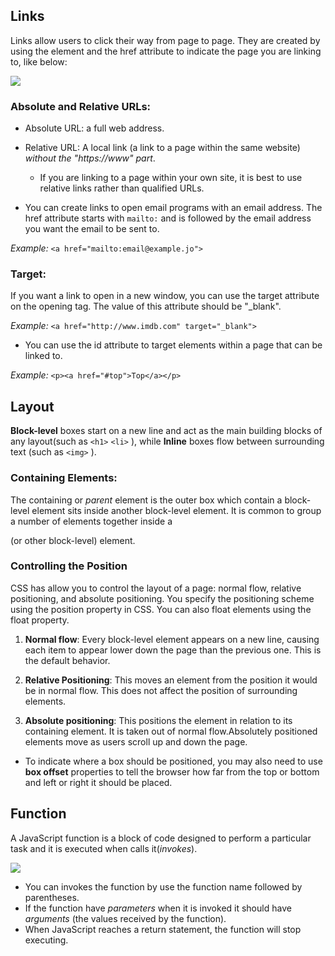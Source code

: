 ## Links

Links allow users to click their way from page to page. They are created by using the <a> element and the href attribute to indicate the page you are linking to, like below:

![](https://learn-the-web.algonquindesign.ca/topics/html-semantics/html-tag-parts.png)


### Absolute and Relative URLs:

- Absolute URL: a full web address.

- Relative URL: A local link (a link to a page within the same website) *without the "https://www" part*.

  * If you are linking to a page within your own site, it is best to use relative links rather than qualified URLs.



- You can create links to open email programs with an email address. The href attribute starts with `mailto:` and is followed by the email address you want the
email to be sent to.

*Example:*
`<a href="mailto:email@example.jo">`


### Target:

If you want a link to open in a new window, you can use the target attribute on the opening <a> tag. The value of this attribute should be "_blank".

*Example:*
`<a href="http://www.imdb.com" target="_blank">`

* You can use the id attribute to target elements within a page that can be linked to.

*Example:*
`<p><a href="#top">Top</a></p>`


## Layout

**Block-level** boxes start on a new line and act as the main building blocks of any layout(such as `<h1>` `<li>` ), while **Inline** boxes flow between surrounding text (such as `<img>` ).


### Containing Elements:

The containing or *parent* element is the outer box which contain a block-level element sits inside another block-level element. It is common to group a number of elements together inside a <div> (or other block-level) element.

### Controlling the Position

CSS has allow you to control the layout of a page: normal flow, relative positioning, and absolute
positioning. You specify the positioning scheme using the position property in CSS. You can also float elements using the float property.

1. **Normal flow**: Every block-level element appears on a new line, causing each item to appear lower down the page than the previous one. This is the default behavior.

2. **Relative Positioning**: This moves an element from the position it would be in normal flow. This
does not affect the position of surrounding elements.

3. **Absolute positioning**: This positions the element in relation to its containing element. It is taken out of normal flow.Absolutely positioned elements move as users scroll up and down the page.

- To indicate where a box should be positioned, you may also need to use **box offset** properties to tell the browser how far from the top or bottom and left or right it should be placed.


## Function

A JavaScript function is a block of code designed to perform a particular task and it is executed when calls it(*invokes*). 

![](https://s3.ap-south-1.amazonaws.com/s3.studytonight.com/tutorials/uploads/pictures/1587882057-1.png)


- You can invokes the function by use the function name followed by parentheses.
- If the function have *parameters* when it is invoked it should have *arguments* (the values received by the function).
- When JavaScript reaches a return statement, the function will stop executing.
